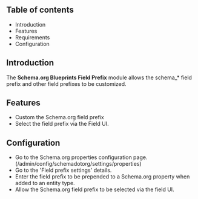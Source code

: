 Table of contents
-----------------

* Introduction
* Features
* Requirements
* Configuration


Introduction
------------

The **Schema.org Blueprints Field Prefix** module allows the schema_* field 
prefix and other field prefixes to be customized.

Features
--------

- Custom the Schema.org field prefix
- Select the field prefix via the Field UI.


Configuration
-------------

- Go to the Schema.org properties configuration page.  
  (/admin/config/schemadotorg/settings/properties)
- Go to the 'Field prefix settings' details.
- Enter the field prefix to be prepended to a Schema.org property when added to 
  an entity type.
- Allow the Schema.org field prefix to be selected via the field UI.
